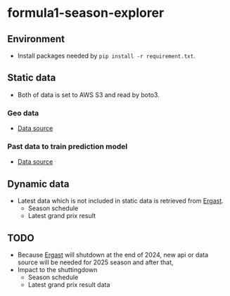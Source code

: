 # formula1-season-explorer

## Environment
- Install packages needed by `pip install -r requirement.txt`.

## Static data
- Both of data is set to AWS S3 and read by boto3.
### Geo data
- [Data source](https://github.com/bacinger/f1-circuits/tree/master)

### Past data to train prediction model
- [Data source](https://www.kaggle.com/datasets/rohanrao/formula-1-world-championship-1950-2020)

## Dynamic data
- Latest data which is not included in static data is retrieved from [Ergast](https://ergast.com/mrd/).
    - Season schedule
    - Latest grand prix result

## TODO
- Because [Ergast](https://ergast.com/mrd/) will shutdown at the end of 2024, new api or data source will be needed for 2025 season and after that, 
- Impact to the shuttingdown
    - Season schedule
    - Latest grand prix result data